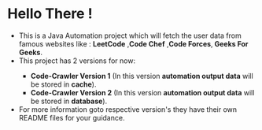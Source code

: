 # Hello There !
<ul>
<li>This is a Java Automation project which will fetch the user data from famous websites like : <b>LeetCode</b> ,<b>Code Chef</b> ,<b>Code Forces</b>,<b> Geeks For Geeks</b>.</li>
<li>This project has 2 versions for now: </li>
  <ul type = 'square'>
    <li><b>Code-Crawler Version 1</b> (In this version <b>automation output data</b> will be stored in <b>cache</b>).</li>
    <li><b>Code-Crawler Version 2</b> (In this version <b>automation output data</b> will be stored in <b>database</b>).</li>
  </ul>
  <li>For more information goto respective version's they have their own README files for your guidance.</li>
</ul>
